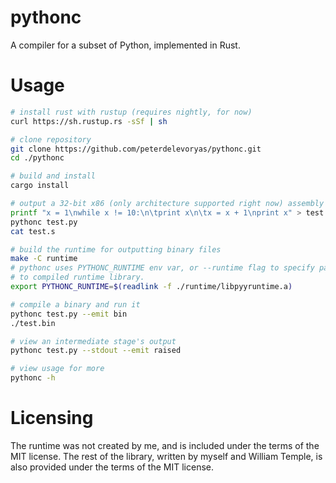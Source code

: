 # pythonc

A compiler for a subset of Python, implemented in Rust.

# Usage

```bash
# install rust with rustup (requires nightly, for now)
curl https://sh.rustup.rs -sSf | sh

# clone repository
git clone https://github.com/peterdelevoryas/pythonc.git
cd ./pythonc

# build and install
cargo install

# output a 32-bit x86 (only architecture supported right now) assembly file
printf "x = 1\nwhile x != 10:\n\tprint x\n\tx = x + 1\nprint x" > test.py
pythonc test.py
cat test.s

# build the runtime for outputting binary files
make -C runtime
# pythonc uses PYTHONC_RUNTIME env var, or --runtime flag to specify path
# to compiled runtime library.
export PYTHONC_RUNTIME=$(readlink -f ./runtime/libpyyruntime.a)

# compile a binary and run it
pythonc test.py --emit bin
./test.bin

# view an intermediate stage's output
pythonc test.py --stdout --emit raised

# view usage for more
pythonc -h
```

# Licensing

The runtime was not created by me, and is included under the
terms of the MIT license. The rest of the library, written by
myself and William Temple, is also provided under the terms
of the MIT license.
